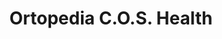 ---
title: "Ortopedia C.O.S. Health"
url: /sant-boi-de-llobregat/ortopedia-c-o-s-health/
shop: suministros médicos
---